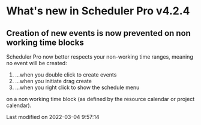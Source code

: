 # What's new in Scheduler Pro v4.2.4

## Creation of new events is now prevented on non working time blocks

Scheduler Pro now better respects your non-working time ranges, meaning no event will be created:

1. ...when you double click to create events
2. ...when you initiate drag create
3. ...when you right click to show the schedule menu

on a non working time block (as defined by the resource calendar or project calendar).



<p class="last-modified">Last modified on 2022-03-04 9:57:14</p>